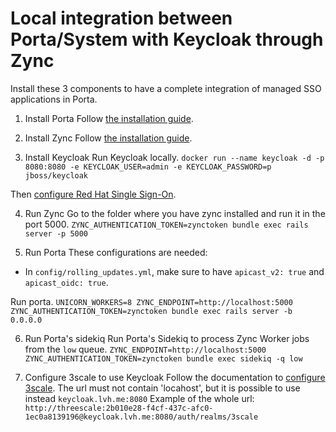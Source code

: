# Local integration between Porta/System with Keycloak through Zync
Install these 3 components to have a complete integration of managed SSO applications in Porta.

1. Install Porta
Follow [the installation guide](https://github.com/3scale/porta/blob/master/INSTALL.md).

2. Install Zync
Follow [the installation guide](https://github.com/3scale/zync/blob/master/INSTALL.md).

3. Install Keycloak
Run Keycloak locally.
`docker run --name keycloak -d -p 8080:8080 -e KEYCLOAK_USER=admin -e KEYCLOAK_PASSWORD=p jboss/keycloak`

Then [configure Red Hat Single Sign-On](https://access.redhat.com/documentation/en-us/red_hat_3scale_api_management/2.4/html/api_authentication/openid-connect#configure_red_hat_single_sign_on).

4. Run Zync
Go to the folder where you have zync installed and run it in the port 5000.
`ZYNC_AUTHENTICATION_TOKEN=zynctoken bundle exec rails server -p 5000`

5. Run Porta
These configurations are needed:
  - In `config/rolling_updates.yml`, make sure to have `apicast_v2: true` and `apicast_oidc: true`.

Run porta.
`UNICORN_WORKERS=8 ZYNC_ENDPOINT=http://localhost:5000 ZYNC_AUTHENTICATION_TOKEN=zynctoken bundle exec rails server -b 0.0.0.0`

6. Run Porta's sidekiq
Run Porta's Sidekiq to process Zync Worker jobs from the `low` queue.
`ZYNC_ENDPOINT=http://localhost:5000 ZYNC_AUTHENTICATION_TOKEN=zynctoken bundle exec sidekiq -q low`

7. Configure 3scale to use Keycloak
Follow the documentation to [configure 3scale](https://access.redhat.com/documentation/en-us/red_hat_3scale_api_management/2.4/html/api_authentication/openid-connect#configure_3scale).
The url must not contain 'locahost', but it is possible to use instead `keycloak.lvh.me:8080`
Example of the whole url: `http://threescale:2b010e28-f4cf-437c-afc0-1ec0a8139196@keycloak.lvh.me:8080/auth/realms/3scale`
